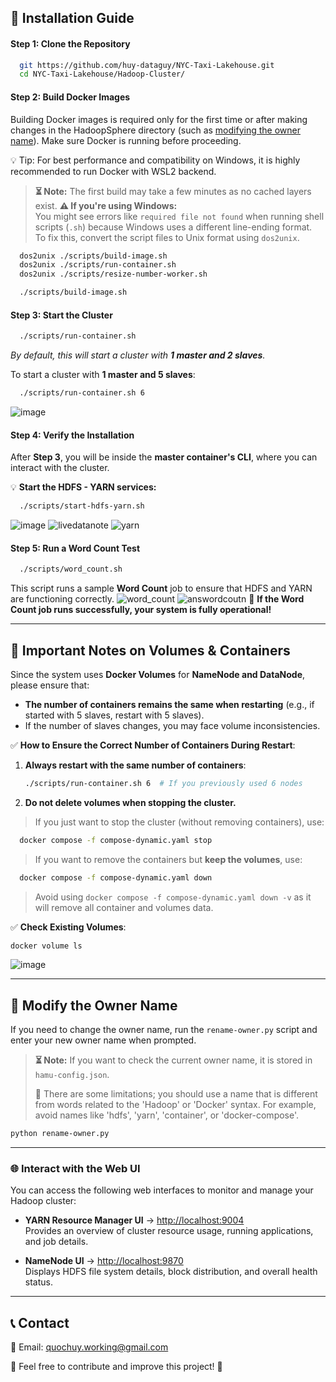 ## 🚀 **Installation Guide**  

#### **Step 1: Clone the Repository**  
```sh
  git https://github.com/huy-dataguy/NYC-Taxi-Lakehouse.git
  cd NYC-Taxi-Lakehouse/Hadoop-Cluster/
```

#### **Step 2: Build Docker Images**  
Building Docker images is required only for the first time or after making changes in the HadoopSphere directory (such as [modifying the owner name](#-modify-the-owner-name)). Make sure Docker is running before proceeding.

💡 Tip: For best performance and compatibility on Windows, it is highly recommended to run Docker with WSL2 backend.

> **⏳ Note:** The first build may take a few minutes as no cached layers exist.
> **⚠️ If you're using Windows:**  
> You might see errors like `required file not found` when running shell scripts (`.sh`) because Windows uses a different line-ending format.  
> To fix this, convert the script files to Unix format using `dos2unix`.

  ```sh
    dos2unix ./scripts/build-image.sh
    dos2unix ./scripts/run-container.sh
    dos2unix ./scripts/resize-number-worker.sh
  ```

```sh
  ./scripts/build-image.sh
```

#### **Step 3: Start the Cluster**  

```sh
  ./scripts/run-container.sh
```

*By default, this will start a cluster with **1 master and 2 slaves**.*  

To start a cluster with **1 master and 5 slaves**:  
```sh
  ./scripts/run-container.sh 6 
```
  ![image](https://github.com/user-attachments/assets/807d54a8-e3e2-498c-a9e1-07cff615a0eb)

#### **Step 4: Verify the Installation**  

After **Step 3**, you will be inside the **master container's CLI**, where you can interact with the cluster.


💡 **Start the HDFS - YARN services:**  
```sh
  ./scripts/start-hdfs-yarn.sh
```
  ![image](https://github.com/user-attachments/assets/65e9f6c1-082a-4471-8ba2-39a3a99c9585)
  ![livedatanote](https://github.com/user-attachments/assets/b0c60eaf-86a1-4b6d-a939-c3241cc6d699)
  ![yarn](https://github.com/user-attachments/assets/da3a7da5-100b-465f-8d1d-4f57ac9574a5)
  
#### **Step 5: Run a Word Count Test**  
```sh
  ./scripts/word_count.sh
```
This script runs a sample **Word Count** job to ensure that HDFS and YARN are functioning correctly.
  ![word_count](https://github.com/user-attachments/assets/c16ecae4-3717-479c-a5d9-21574de8a3ea)
  ![answordcoutn](https://github.com/user-attachments/assets/05bffc7c-712c-43ef-92c4-1a653cc8cbc7)
🚀 **If the Word Count job runs successfully, your system is fully operational!**

---

## **📌 Important Notes on Volumes & Containers**  
Since the system uses **Docker Volumes** for **NameNode and DataNode**, please ensure that:

- **The number of containers remains the same when restarting** (e.g., if started with 5 slaves, restart with 5 slaves).
- If the number of slaves changes, you may face volume inconsistencies.

✅ **How to Ensure the Correct Number of Containers During Restart**:
1. **Always restart with the same number of containers**:
    ```sh
    ./scripts/run-container.sh 6  # If you previously used 6 nodes
    ```

2. **Do not delete volumes when stopping the cluster.**  
> If you just want to stop the cluster (without removing containers), use:

```sh
  docker compose -f compose-dynamic.yaml stop
```

> If you want to remove the containers but **keep the volumes**, use:

  ```sh
    docker compose -f compose-dynamic.yaml down
   ```
> Avoid using `docker compose -f compose-dynamic.yaml down -v` as it will remove all container and volumes data.

✅ **Check Existing Volumes**:
```sh
docker volume ls 
```
  ![image](https://github.com/user-attachments/assets/e4813531-94ee-463e-86f9-df9c5987a156)

---

## 🔄 **Modify the Owner Name**  
If you need to change the owner name, run the `rename-owner.py` script and enter your new owner name when prompted.  

> **⏳ Note:** If you want to check the current owner name, it is stored in `hamu-config.json`.
>
> 📌 There are some limitations; you should use a name that is different from words related to the 'Hadoop' or 'Docker' syntax. For example, avoid names like 'hdfs', 'yarn', 'container', or 'docker-compose'.

```sh
python rename-owner.py
```
---

### 🌐 Interact with the Web UI  

You can access the following web interfaces to monitor and manage your Hadoop cluster:  

- **YARN Resource Manager UI** → [http://localhost:9004](http://localhost:9004)  
  Provides an overview of cluster resource usage, running applications, and job details.  

- **NameNode UI** → [http://localhost:9870](http://localhost:9870)  
  Displays HDFS file system details, block distribution, and overall health status.

---

## 📞 **Contact**  
📧 Email: quochuy.working@gmail.com  

💬 Feel free to contribute and improve this project! 🚀
